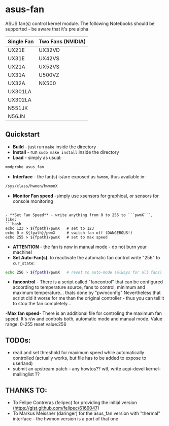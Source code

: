 asus-fan
========

ASUS  fan(s) control kernel module.
The following Notebooks should be supported - be aware that it's pre alpha

Single Fan | Two Fans (NVIDIA)
-----------|-------------------
UX21E      | UX32VD
UX31E      | UX42VS
UX21A      | UX52VS
UX31A      | U500VZ
UX32A      | NX500
UX301LA    |
UX302LA    |
N551JK     |
N56JN      |

Quickstart
----------

- **Build** - just run ```make``` inside the directory
- **Install** - run ```sudo make install``` inside the directory
- **Load** - simply as usual:
```bash
modprobe asus_fan
```
- **Interface** - the fan(s) is/are exposed as ```hwmon```, thus available in:
```bash
/sys/class/hwmon/hwmonX
```
- **Monitor Fan speed** -simply use xsensors for graphical, or sensors for console monitoring
```

- **Set Fan Speed** - write anything from 0 to 255 to ```pwmX```, like:
```bash
echo 123 > ${fpath}/pwmX   # set to 123
echo 0 > ${fpath}/pwmX     # switch fan off (DANGEROUS!)
echo 255 > ${fpath}/pwmX   # set to max speed
```
- **ATTENTION** - the fan is now in manual mode - do not burn your machine!
- **Set Auto-Fan(s)**: to reactivate the automatic fan control write "256" to ```cur_state```:
```bash
echo 256 > ${fpath}/pwmX   # reset to auto-mode (always for all fans)
```

- **fancontrol** - There is a script called "fancontrol" that can be configured according to temperature source, fans to control, minimum and maximum temperature...
thats done by "pwmconfig"
Nevertheless that script did it worse for me than the original controller - thus you can tell it to stop the fan completely...

-**Max fan speed**- There is an additional file for controling the maximum fan speed. It's r/w and controls both, automatic mode and manual mode. Value range: 0-255 reset value:256

**TODOs**:
----------
- read and set threshold for maximum speed while automatically controlled (actually works, but file has to be added to expose to userland)
- submit an upstream patch - any howtos?? wtf, write acpi-devel kernel-mailinglist ??


**THANKS TO**:
--------------
- To Felipe Contreras (felipec) for providing the initial version (https://gist.github.com/felipec/6169047)
- To Markus Meissner (daringer) for the asus_fan version with "thermal" interface - the hwmon version is a port of that one
